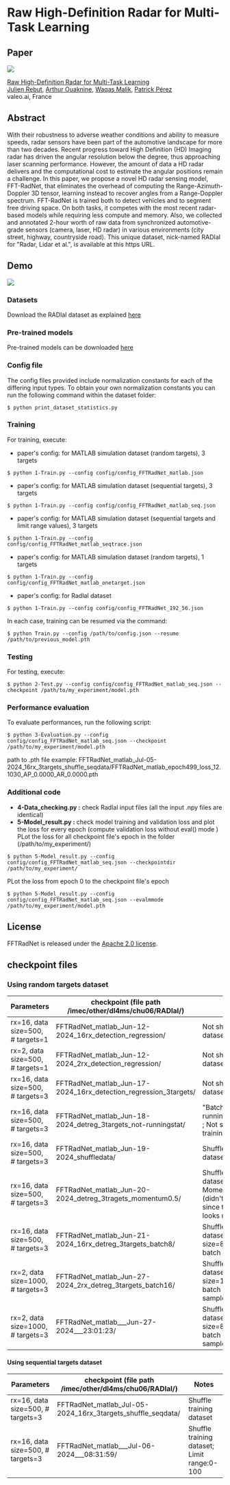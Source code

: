 # Raw High-Definition Radar for Multi-Task Learning

## Paper
![](./FFT-RadNetArchi.png)

[Raw High-Definition Radar for Multi-Task Learning](https://arxiv.org/pdf/2112.10646)  
 [Julien Rebut](https://www.linkedin.com/in/julien-rebut-9803887b),  [Arthur Ouaknine](https://arthurouaknine.github.io/), [Waqas Malik](https://www.linkedin.com/in/waqas-malik-2070012b/), [Patrick Pérez](https://ptrckprz.github.io/)  
valeo.ai, France  

## Abstract
With their robustness to adverse weather conditions and ability to measure speeds, radar sensors have been part of the automotive landscape for more than two decades. Recent progress toward High Definition (HD) Imaging radar has driven the angular resolution below the degree, thus approaching laser scanning performance. However, the amount of data a HD radar delivers and the computational cost to estimate the angular positions remain a challenge. In this paper, we propose a novel HD radar sensing model, FFT-RadNet, that eliminates the overhead of computing the Range-Azimuth-Doppler 3D tensor, learning instead to recover angles from a Range-Doppler spectrum. FFT-RadNet is trained both to detect vehicles and to segment free driving space. On both tasks, it competes with the most recent radar-based models while requiring less compute and memory. Also, we collected and annotated 2-hour worth of raw data from synchronized automotive-grade sensors (camera, laser, HD radar) in various environments (city street, highway, countryside road). This unique dataset, nick-named RADIal for "Radar, Lidar et al.", is available at this https URL.

## Demo
[![](./FFTRadNet.png)](https://www.youtube.com/watch?v=t9WNLUiWDFE "")


### Datasets
Download the RADIal dataset as explained [here](https://github.com/valeoai/RADIal)

### Pre-trained models
Pre-trained models can be downloaded [here](https://drive.google.com/drive/folders/1qh_ixfiDRUAiXg0d0SIBv0wj2L_DxTIS?usp=share_link)

### Config file
The config files provided include normalization constants for each of the differing input types. To obtain your own normalization constants you can run the following command within the dataset folder:

`$ python print_dataset_statistics.py`

### Training
For training, execute:

- paper's config: for MATLAB simulation dataset (random targets), 3 targets
```
$ python 1-Train.py --config config/config_FFTRadNet_matlab.json
```
- paper's config: for MATLAB simulation dataset (sequential targets), 3 targets
```
$ python 1-Train.py --config config/config_FFTRadNet_matlab_seq.json
```
- paper's config: for MATLAB simulation dataset (sequential targets and limit range values), 3 targets
```
$ python 1-Train.py --config config/config_FFTRadNet_matlab_seqtrace.json
```
- paper's config: for MATLAB simulation dataset (random targets), 1 targets
```
$ python 1-Train.py --config config/config_FFTRadNet_matlab_onetarget.json
```
- paper's config: for RadIal dataset
```
$ python 1-Train.py --config config/config_FFTRadNet_192_56.json
```
In each case, training can be resumed via the command:

```
$ python Train.py --config /path/to/config.json --resume /path/to/previous_model.pth
```

### Testing
For testing, execute:
```
$ python 2-Test.py --config config/config_FFTRadNet_matlab_seq.json --checkpoint /path/to/my_experiment/model.pth
```

### Performance evaluation
To evaluate performances, run the following script:
```
$ python 3-Evaluation.py --config config/config_FFTRadNet_matlab_seq.json --checkpoint /path/to/my_experiment/model.pth
```
path to .pth file example: FFTRadNet_matlab_Jul-05-2024_16rx_3targets_shuffle_seqdata/FFTRadNet_matlab_epoch499_loss_12.1030_AP_0.0000_AR_0.0000.pth

### Additional code
- **4-Data_checking.py :** check RadIal input files (all the input .npy files are identical)
- **5-Model_result.py :** check model training and validation loss and plot the loss for every epoch (compute validation loss without eval() mode )
PLot the loss for all checkpoint file's epoch in the folder (/path/to/my_experiment/)
```
$ python 5-Model_result.py --config config/config_FFTRadNet_matlab_seq.json --checkpointdir /path/to/my_experiment/
```
PLot the loss from epoch 0 to the checkpoint file's epoch
```
$ python 5-Model_result.py --config config/config_FFTRadNet_matlab_seq.json --evalmmode /path/to/my_experiment/model.pth
```

## License
FFTRadNet is released under the [Apache 2.0 license](./LICENSE).

## checkpoint files
### Using random targets dataset
|                Parameters             | checkpoint (file path /imec/other/dl4ms/chu06/RADIal/) |  Notes |
|---------------------------------------|---------------|-----------------|
| rx=16, data size=500, # targets=1     | FFTRadNet_matlab_Jun-12-2024_16rx_detection_regression/         |  Not shuffle training dataset          |
| rx=2, data size=500, # targets=1      | FFTRadNet_matlab_Jun-12-2024_2rx_detection_regression/         |  Not shuffle training dataset          |
| rx=16, data size=500, # targets=3     | FFTRadNet_matlab_Jun-17-2024_16rx_detection_regression_3targets/         |  Not shuffle training dataset          |
| rx=16, data size=500, # targets=3     | FFTRadNet_matlab_Jun-18-2024_detreg_3targets_not-runningstat/         |   "BatchNormlayer, running_stat=False" ; Not shuffle training dataset       |
| rx=16, data size=500, # targets=3     | FFTRadNet_matlab_Jun-19-2024_shuffledata/         |  Shuffle training dataset          |
| rx=16, data size=500, # targets=3     | FFTRadNet_matlab_Jun-20-2024_detreg_3tragets_momentum0.5/         |  Shuffle training dataset; Momentum=0.5 (didn't finish it since the result looks not good)          |
| rx=16, data size=500, # targets=3     | FFTRadNet_matlab_Jun-21-2024_16rx_detreg_3targets_batch8/         |  Shuffle training dataset; Batch size=8 (original batch size=4)          |
| rx=2, data size=1000, # targets=3     | FFTRadNet_matlab_Jun-27-2024_2rx_detreg_3targets_batch16/         |  Shuffle training dataset; Batch size=16 (original batch size=4) 1000 samples          |
| rx=2, data size=1000, # targets=3     | FFTRadNet_matlab___Jun-27-2024___23:01:23/         |  Shuffle training dataset; Batch size=8 (original batch size=4) 1000 samples          |

#### Using sequential targets dataset
|                Parameters             | checkpoint (file path /imec/other/dl4ms/chu06/RADIal/) |  Notes |
|---------------------------------------|---------------|-----------------|
| rx=16, data size=500, # targets=3     | FFTRadNet_matlab_Jul-05-2024_16rx_3targets_shuffle_seqdata/         |  Shuffle training dataset        |
| rx=16, data size=500, # targets=3     | FFTRadNet_matlab___Jul-06-2024___08:31:59/         |    Shuffle training dataset; Limit range:0-100        |